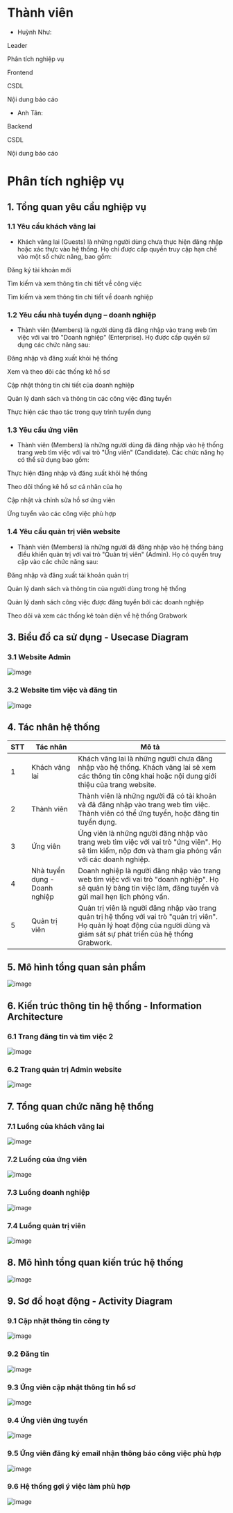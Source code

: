 # Thành viên
- Huỳnh Như:

Leader
  
Phân tích nghiệp vụ
  
Frontend
  
CSDL
  
Nội dung báo cáo
- Anh Tân:

Backend
          
CSDL
          
Nội dung báo cáo
# Phân tích nghiệp vụ

## 1. Tổng quan yêu cầu nghiệp vụ
### 1.1	Yêu cầu khách vãng lai
- Khách vãng lai (Guests) là những người dùng chưa thực hiện đăng nhập hoặc xác thực vào hệ thống. Họ chỉ được cấp quyền truy cập hạn chế vào một số chức năng, bao gồm:

Đăng ký tài khoản mới

Tìm kiếm và xem thông tin chi tiết về công việc

Tìm kiếm và xem thông tin chi tiết về doanh nghiệp
### 1.2	Yêu cầu nhà tuyển dụng – doanh nghiệp
- Thành viên (Members) là người dùng đã đăng nhập vào trang web tìm việc với vai trò "Doanh nghiệp" (Enterprise). Họ được cấp quyền sử dụng các chức năng sau:

Đăng nhập và đăng xuất khỏi hệ thống

Xem và theo dõi các thống kê hồ sơ

Cập nhật thông tin chi tiết của doanh nghiệp

Quản lý danh sách và thông tin các công việc đăng tuyển

Thực hiện các thao tác trong quy trình tuyển dụng
### 1.3 Yêu cầu ứng viên
- Thành viên (Members) là những người dùng đã đăng nhập vào hệ thống trang web tìm việc với vai trò "Ứng viên" (Candidate). Các chức năng họ có thể sử dụng bao gồm:

Thực hiện đăng nhập và đăng xuất khỏi hệ thống

Theo dõi thống kê hồ sơ cá nhân của họ

Cập nhật và chỉnh sửa hồ sơ ứng viên

Ứng tuyển vào các công việc phù hợp
### 1.4	Yêu cầu quản trị viên website
- Thành viên (Members) là những người đã đăng nhập vào hệ thống bảng điều khiển quản trị với vai trò "Quản trị viên" (Admin). Họ có quyền truy cập vào các chức năng sau:

Đăng nhập và đăng xuất tài khoản quản trị

Quản lý danh sách và thông tin của người dùng trong hệ thống

Quản lý danh sách công việc được đăng tuyển bởi các doanh nghiệp

Theo dõi và xem các thống kê toàn diện về hệ thống Grabwork

## 3. Biểu đồ ca sử dụng - Usecase Diagram
### 3.1 Website Admin
![image](https://github.com/user-attachments/assets/744fb28d-2383-4ff1-94d0-819324b9244f)

### 3.2 Website tìm việc và đăng tin
![image](https://github.com/user-attachments/assets/598b42ef-58fe-43be-8a24-130cea5aa168)



## 4. Tác nhân hệ thống
| STT     | Tác nhân                      | Mô tả                                                        |
| :------ | ------------------------------| -------------------------------------------------------------|
| 1       | Khách vãng lai                | Khách vãng lai là những người chưa đăng nhập vào hệ thống. Khách vãng lai sẽ xem các thông tin công khai hoặc nội dung giới thiệu của trang website.|
| 2       | Thành viên                    | Thành viên là những người đã có tài khoản và đã đăng nhập vào trang web tìm việc. Thành viên có thể ứng tuyển, hoặc đăng tin tuyển dụng.|
| 3       | Ứng viên                      | Ứng viên là những người đăng nhập vào trang web tìm việc với vai trò "ứng viên". Họ sẽ tìm kiếm, nộp đơn và tham gia phỏng vấn với các doanh nghiệp.|
| 4       | Nhà tuyển dụng - Doanh nghiệp | Doanh nghiệp là người đăng nhập vào trang web tìm việc với vai trò "doanh nghiệp". Họ sẽ quản lý bảng tin việc làm, đăng tuyển và gửi mail hẹn lịch phỏng vấn.|
| 5       | Quản trị viên                 | Quản trị viên là người đăng nhập vào trang quản trị hệ thống với vai trò "quản trị viên". Họ quản lý hoạt động của người dùng và giám sát sự phát triển của hệ thống Grabwork.|


## 5. Mô hình tổng quan sản phẩm
![image](https://github.com/user-attachments/assets/357be087-d9b5-4263-8c23-0611baaf791c)

## 6. Kiến trúc thông tin hệ thống - Information Architecture
### 6.1 Trang đăng tin và tìm việc 2
![image](https://github.com/user-attachments/assets/14556685-db40-4b54-b867-53921b9e5e4d)

### 6.2 Trang quản trị Admin website 
![image](https://github.com/user-attachments/assets/273e15c4-2898-490d-98a0-3aecc9155e4e)

## 7. Tổng quan chức năng hệ thống
### 7.1 Luồng của khách vãng lai 
![image](https://github.com/user-attachments/assets/de7e93a5-a535-4f9c-a1a5-288c239c63d2)

### 7.2 Luồng của ứng viên
![image](https://github.com/user-attachments/assets/c9f8ad61-c934-4a0f-8ef4-637b0f85a661)

### 7.3 Luồng doanh nghiệp 
![image](https://github.com/user-attachments/assets/61bd27df-84fa-44eb-9225-8e1ea74c638b)

### 7.4 Luồng quản trị viên
![image](https://github.com/user-attachments/assets/9fbb1ef7-02e2-43d0-b975-9464176d9d84)

## 8. Mô hình tổng quan kiến trúc hệ thống
![image](https://github.com/user-attachments/assets/32fda5d2-f37e-417b-9385-e45fb3364249)

## 9. Sơ đồ hoạt động - Activity Diagram 
### 9.1 Cập nhật thông tin công ty
![image](https://github.com/user-attachments/assets/13ae608a-c9dc-44ee-acce-498c01f18d71)

### 9.2 Đăng tin
![image](https://github.com/user-attachments/assets/5dd6f4bb-e052-4859-b0a5-f767ce5f6ed7)

### 9.3 Ứng viên cập nhật thông tin hồ sơ
![image](https://github.com/user-attachments/assets/64adcf12-21d6-4042-a91b-d66f39d44be5)

### 9.4 Ứng viên ứng tuyển
![image](https://github.com/user-attachments/assets/dc7592ba-b7a5-4a04-8f07-12618f9b9230)

### 9.5 Ứng viên đăng ký email nhận thông báo công việc phù hợp
![image](https://github.com/user-attachments/assets/7dcb16c1-5676-420a-bcff-88e26030e387)

### 9.6 Hệ thống gợi ý việc làm phù hợp
![image](https://github.com/user-attachments/assets/b58ff24e-e029-4f64-872f-db892e0e8236)



